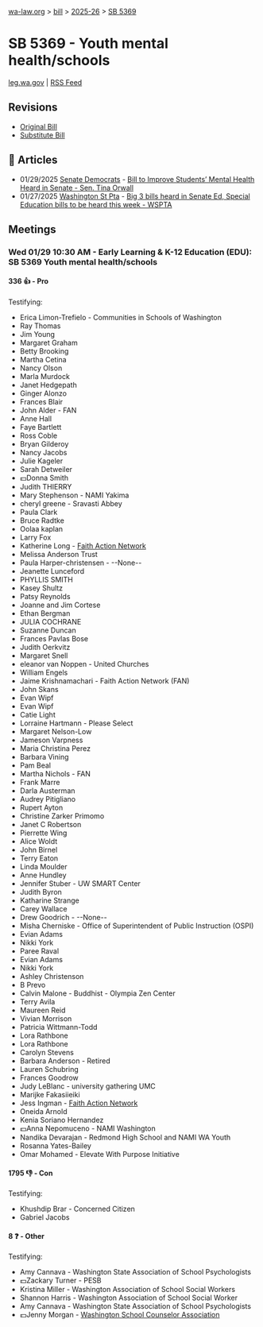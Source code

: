 [wa-law.org](/) > [bill](/bill/) > [2025-26](/bill/2025-26/) > [SB 5369](/bill/2025-26/sb/5369/)

# SB 5369 - Youth mental health/schools
[leg.wa.gov](https://app.leg.wa.gov/billsummary?BillNumber=5369&Year=2025&Initiative=false) | [RSS Feed](./rss.xml)

## Revisions
* [Original Bill](1/)
* [Substitute Bill](S/)

## 📰 Articles
* 01/29/2025 [Senate Democrats](/org/senate_democrats/) - [Bill to Improve Students’ Mental Health Heard in Senate - Sen. Tina Orwall](https://senatedemocrats.wa.gov/orwall/2025/01/29/bill-to-improve-students-mental-health-heard-in-senate/#:~:text=Senate%20Bill%205369)
* 01/27/2025 [Washington St Pta](/org/washington_st_pta/) - [Big 3 bills heard in Senate Ed, Special Education bills to be heard this week - WSPTA](https://www.wastatepta.org/2025session-week3/#:~:text=SB%205369)

## Meetings
### Wed 01/29 10:30 AM - Early Learning & K-12 Education (EDU): SB 5369 Youth mental health/schools
#### 336 👍 - Pro
Testifying:
* Erica Limon-Trefielo - Communities in Schools of Washington
* Ray Thomas
* Jim Young
* Margaret Graham
* Betty Brooking
* Martha Cetina
* Nancy Olson
* Marla Murdock
* Janet Hedgepath
* Ginger Alonzo
* Frances Blair
* John Alder - FAN
* Anne Hall
* Faye Bartlett
* Ross Coble
* Bryan Gilderoy
* Nancy Jacobs
* Julie Kageler
* Sarah Detweiler
* 💵Donna Smith
* Judith THIERRY
* Mary Stephenson - NAMI Yakima
* cheryl greene - Sravasti Abbey
* Paula Clark
* Bruce Radtke
* Oolaa kaplan
* Larry Fox
* Katherine Long - [Faith Action Network](/org/faith_action_network/)
* Melissa Anderson Trust
* Paula Harper-christensen - --None--
* Jeanette Lunceford
* PHYLLIS SMITH
* Kasey Shultz
* Patsy Reynolds
* Joanne and Jim Cortese
* Ethan Bergman
* JULIA COCHRANE
* Suzanne Duncan
* Frances Pavlas Bose
* Judith Oerkvitz
* Margaret Snell
* eleanor van Noppen - United Churches
* William Engels
* Jaime Krishnamachari - Faith Action Network (FAN)
* John Skans
* Evan Wipf
* Evan Wipf
* Catie Light
* Lorraine Hartmann - Please Select
* Margaret Nelson-Low
* Jameson Varpness
* Maria Christina Perez
* Barbara Vining
* Pam Beal
* Martha Nichols - FAN
* Frank Marre
* Darla Austerman
* Audrey Pitigliano
* Rupert Ayton
* Christine Zarker Primomo
* Janet C Robertson
* Pierrette Wing
* Alice Woldt
* John Birnel
* Terry Eaton
* Linda Moulder
* Anne Hundley
* Jennifer Stuber - UW SMART Center
* Judith Byron
* Katharine Strange
* Carey Wallace
* Drew Goodrich - --None--
* Misha Cherniske - Office of Superintendent of Public Instruction (OSPI)
* Evian Adams
* Nikki York
* Paree Raval
* Evian Adams
* Nikki York
* Ashley Christenson
* B Prevo
* Calvin Malone - Buddhist - Olympia Zen Center
* Terry Avila
* Maureen Reid
* Vivian Morrison
* Patricia Wittmann-Todd
* Lora Rathbone
* Lora Rathbone
* Carolyn Stevens
* Barbara Anderson - Retired
* Lauren Schubring
* Frances Goodrow
* Judy LeBlanc - university gathering UMC
* Marijke Fakasiieiki
* Jess Ingman - [Faith Action Network](/org/faith_action_network/)
* Oneida Arnold
* Kenia Soriano Hernandez
* 💵Anna Nepomuceno - NAMI Washington
* Nandika Devarajan - Redmond High School and NAMI WA Youth
* Rosanna Yates-Bailey
* Omar Mohamed - Elevate With Purpose Initiative

#### 1795 👎 - Con
Testifying:
* Khushdip Brar - Concerned Citizen
* Gabriel Jacobs

#### 8 ❓ - Other
Testifying:
* Amy Cannava - Washington State Association of School Psychologists
* 💵Zackary Turner - PESB
* Kristina Miller - Washington Association of School Social Workers
* Shannon Harris - Washington Association of School Social Worker
* Amy Cannava - Washington State Association of School Psychologists
* 💵Jenny Morgan - [Washington School Counselor Association](/org/washington_school_counselor_association/)
